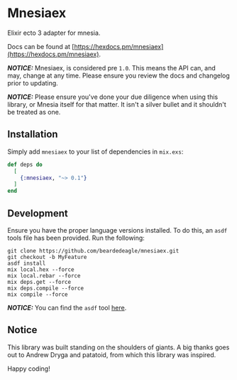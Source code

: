 # Mnesiaex

Elixir ecto 3 adapter for mnesia.

Docs can be found at [https://hexdocs.pm/mnesiaex](https://hexdocs.pm/mnesiaex).

**_NOTICE:_** Mnesiaex, is considered pre `1.0`. This means the API can, and may, change at any time. Please ensure you review the docs and changelog prior to updating.

**_NOTICE:_** Please ensure you've done your due diligence when using this library, or Mnesia itself for that matter. It isn't a silver bullet and it shouldn't be treated as one.

## Installation

Simply add `mnesiaex` to your list of dependencies in `mix.exs`:

```elixir
def deps do
  [
    {:mnesiaex, "~> 0.1"}
  ]
end
```

## Development

Ensure you have the proper language versions installed. To do this, an `asdf` tools file has been provided. Run the following:

```shell
git clone https://github.com/beardedeagle/mnesiaex.git
git checkout -b MyFeature
asdf install
mix local.hex --force
mix local.rebar --force
mix deps.get --force
mix deps.compile --force
mix compile --force
```

**_NOTICE:_** You can find the `asdf` tool [here][1].

## Notice

This library was built standing on the shoulders of giants. A big thanks goes out to Andrew Dryga and patatoid, from which this library was inspired.

Happy coding!

[1]: https://github.com/asdf-vm/asdf
